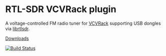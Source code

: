 # RTL-SDR VCVRack plugin

A voltage-controlled FM radio tuner for [VCVRack](https://vcvrack.com) supporting USB dongles via [librtlsdr](https://osmocom.org/projects/sdr/wiki/rtl-sdr).

[Downloads](https://vcvrack.com/plugins.html#RTL_SDR)

[![Build Status](https://travis-ci.org/WIZARDISHUNGRY/vcvrack-rtlsdr.svg?branch=master)](https://travis-ci.org/WIZARDISHUNGRY/vcvrack-rtlsdr)
